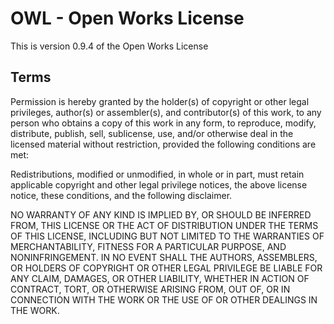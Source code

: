 # OWL - Open Works License  

This is version 0.9.4 of the Open Works License  

## Terms  

Permission is hereby granted by the holder(s) of copyright or other legal privileges, author(s) or assembler(s), and contributor(s) of this work, to any person who obtains a copy of this work in any form, to reproduce, modify, distribute, publish, sell, sublicense, use, and/or otherwise deal in the licensed material without restriction, provided the following conditions are met:  

Redistributions, modified or unmodified, in whole or in part, must retain applicable copyright and other legal privilege notices, the above license notice, these conditions, and the following disclaimer.  

NO WARRANTY OF ANY KIND IS IMPLIED BY, OR SHOULD BE INFERRED FROM, THIS LICENSE OR THE ACT OF DISTRIBUTION UNDER THE TERMS OF THIS LICENSE, INCLUDING BUT NOT LIMITED TO THE WARRANTIES OF MERCHANTABILITY, FITNESS FOR A PARTICULAR PURPOSE, AND NONINFRINGEMENT. IN NO EVENT SHALL THE AUTHORS, ASSEMBLERS, OR HOLDERS OF COPYRIGHT OR OTHER LEGAL PRIVILEGE BE LIABLE FOR ANY CLAIM, DAMAGES, OR OTHER LIABILITY, WHETHER IN ACTION OF CONTRACT, TORT, OR OTHERWISE ARISING FROM, OUT OF, OR IN CONNECTION WITH THE WORK OR THE USE OF OR OTHER DEALINGS IN THE WORK.  